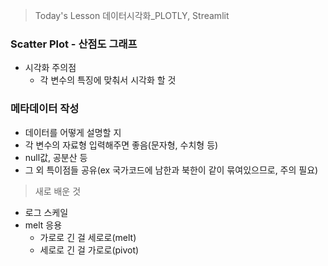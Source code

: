 >Today's Lesson
>데이터시각화_PLOTLY, Streamlit

### Scatter Plot - 산점도 그래프
- 시각화 주의점
  - 각 변수의 특징에 맞춰서 시각화 할 것

### 메타데이터 작성
- 데이터를 어떻게 설명할 지
- 각 변수의 자료형 입력해주면 좋음(문자형, 수치형 등)
- null값, 공분산 등
- 그 외 특이점들 공유(ex 국가코드에 남한과 북한이 같이 묶여있으므로, 주의 필요)



>새로 배운 것
- 로그 스케일
- melt 응용
  - 가로로 긴 걸 세로로(melt)
  - 세로로 긴 걸 가로로(pivot)
